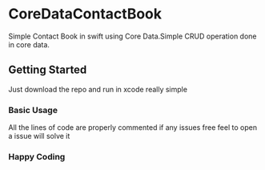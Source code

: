 # CoreDataContactBook

Simple Contact Book in swift using Core Data.Simple CRUD operation done in core data.

## Getting Started
Just download the repo and run in xcode really simple


### Basic Usage
 All the lines of code are properly commented if any issues free feel to open a issue will solve it


### Happy Coding
